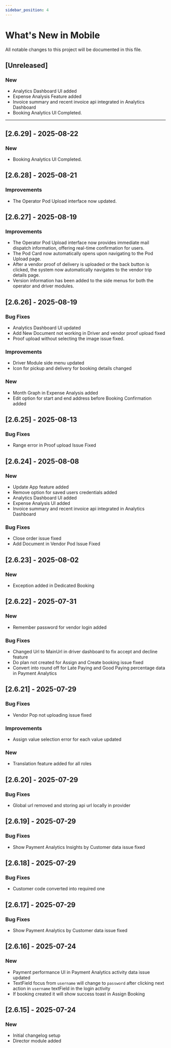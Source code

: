 ```yaml
---
sidebar_position: 4
---
```


# What's New in Mobile

All notable changes to this project will be documented in this file.

## [Unreleased]

### New

- Analytics Dashboard UI added
- Expense Analysis Feature added
- Invoice summary and recent invoice api integrated in Analytics Dashboard
- Booking Analytics UI Completed.

---

## [2.6.29] - 2025-08-22

### New

- Booking Analytics UI Completed.

## [2.6.28] - 2025-08-21

### Improvements

- The Operator Pod Upload interface now updated.

## [2.6.27] - 2025-08-19

### Improvements

- The Operator Pod Upload interface now provides immediate mail dispatch information, offering real-time confirmation for users.
- The Pod Card now automatically opens upon navigating to the Pod Upload page.
- After a vendor proof of delivery is uploaded or the back button is clicked, the system now automatically navigates to the vendor trip details page.
- Version information has been added to the side menus for both the operator and driver modules.

## [2.6.26] - 2025-08-19

### Bug Fixes

- Analytics Dashboard UI updated
- Add New Document not working in Driver and vendor proof upload fixed
- Proof upload without selecting the image issue fixed.

### Improvements

- Driver Module side menu updated
- Icon for pickup and delivery for booking details changed

### New

- Month Graph in Expense Analysis added
- Edit option for start and end address before Booking Confirmation added

## [2.6.25] - 2025-08-13

### Bug Fixes

- Range error in Proof upload Issue Fixed

## [2.6.24] - 2025-08-08

### New

- Update App feature added
- Remove option for saved users credentials added
- Analytics Dashboard UI added
- Expense Analysis UI added
- Invoice summary and recent invoice api integrated in Analytics Dashboard

### Bug Fixes

- Close order issue fixed
- Add Document in Vendor Pod Issue Fixed

## [2.6.23] - 2025-08-02

### New

- Exception added in Dedicated Booking

## [2.6.22] - 2025-07-31

### New

- Remember password for vendor login added

### Bug Fixes

- Changed Url to MainUrl in driver dashboard to fix accept and decline feature
- Do plan not created for Assign and Create booking issue fixed
- Convert into round off for Late Paying and Good Paying percentage data in Payment Analytics

## [2.6.21] - 2025-07-29

### Bug Fixes

- Vendor Pop not uploading issue fixed

### Improvements

- Assign value selection error for each value updated

### New

- Translation feature added for all roles

## [2.6.20] - 2025-07-29

### Bug Fixes

- Global url removed and storing api url locally in provider

## [2.6.19] - 2025-07-29

### Bug Fixes

- Show Payment Analytics Insights by Customer data issue fixed

## [2.6.18] - 2025-07-29

### Bug Fixes

- Customer code converted into required one

## [2.6.17] - 2025-07-29

### Bug Fixes

- Show Payment Analytics by Customer data issue fixed

## [2.6.16] - 2025-07-24

### New

- Payment performance UI in Payment Analytics activity data issue updated
- TextField focus from `username` will change to `password` after clicking next action in `username` textField in the login activity
- If booking created it will show success toast in Assign Booking

## [2.6.15] - 2025-07-24

### New

- Initial changelog setup
- Director module added
